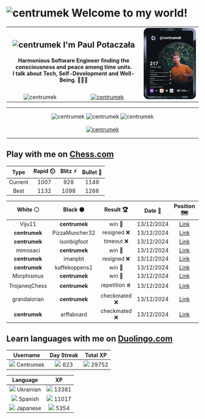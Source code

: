 <h1>
  <img
    src="https://emojis.slackmojis.com/emojis/images/1531849430/4246/blob-sunglasses.gif"
    width="30"
    alt="centrumek"
  />
  Welcome to my world!
</h1>

<table>
  <tbody>
    <tr>
      <td align="center" width="70%" colspan="2">
        <h2>
          <img
            src="https://raw.githubusercontent.com/MartinHeinz/MartinHeinz/master/wave.gif"
            width="30px"
            alt="centrumek"
          />
          I'm Paul Potaczała
        </h2>
        <h4>
          Harmonious Software Engineer finding the consciousness and peace among time units.
          <br/>
          I talk about Tech, Self-Development and Well-Being. 🌿🧘🚀
        </h4>
      </td>
      <td width="30%" rowspan="2">
        <a href="https://app.daily.dev/centrumek">
          <img
            src="./devcard.svg"
            alt="centrumek"
          />
        </a>
      </td>
    </tr>
    <tr align="center">
      <td>
        <img
          src="https://komarev.com/ghpvc/?username=centrumek&label=visitors&color=0e75b6&style=flat"
          alt="centrumek"
        >
      </td>
      <td>
        <a href="https://stackoverflow.com/users/14496012/centrumek">
          <img
            src="https://stackoverflow.com/users/flair/14496012.png?theme=dark"
            alt="centrumek"
          >
        </a>
      </td>
    </tr>
  </tbody>
</table>

---
<div align="center">
  <img 
    src="https://github-readme-stats.vercel.app/api?username=centrumek&show_icons=true&count_private=true&theme=dark&hide_border=true&hide=issues,contribs&bg_color=00000000"
    alt="centrumek"
  />
  <img
    src="https://github-readme-stats.vercel.app/api/top-langs/?username=centrumek&layout=compact&hide_border=true&theme=dark&bg_color=00000000&langs_count=6&exclude_repo=air-statistic-app"
    alt="centrumek"
  />
  <img 
    src="https://github-readme-streak-stats.herokuapp.com?user=centrumek&theme=dark&hide_border=true&background=FFFFFF00"
    alt="centrumek"
  />
  <br/>
  <br/>
  <a href="https://www.buymeacoffee.com/centrumek">
    <img
      src="https://cdn.buymeacoffee.com/buttons/v2/default-orange.png"
      height="50"
      width="210"
      alt="centrumek"
    />
  </a>
</div>

---

## Play with me on [Chess.com](https://www.chess.com/member/centrumek)

<div align="center">
<!--START_SECTION:chessStats-->
<!-- Automatically generated with https://github.com/Balastrong/chess-stats-action -->

| Type | Rapid ⏲️ | Blitz ⚡ | Bullet 🔫 |
|:---:|:---:|:---:|:---:|
| Current | 1007 | 928 | 1149 |
| Best | 1132 | 1098 | 1266 |

| White ⚪ | Black ⚫ | Result 🏆 | Date 📅 | Position 🗺️ | Type 🕕 |
|:---:|:---:|:---:|:---:|:---:|:---:|
| Viju11 | **centrumek** | win 🥇 | 13/12/2024 | <a href="http://www.ee.unb.ca/cgi-bin/tervo/fen.pl?select=1r4k1/2r5/6p1/p2nPn1p/3P4/1P6/P3Q1PP/5RK1 w - -">Link</a> | Bullet |
| **centrumek** | PizzaMuncher32 | resigned ❌ | 13/12/2024 | <a href="http://www.ee.unb.ca/cgi-bin/tervo/fen.pl?select=r1bqk1nr/pp3ppp/8/4p3/1n1pP3/3P1P2/P5PP/RNB1KBNR w KQkq -">Link</a> | Bullet |
| **centrumek** | isonbigfoot | timeout ❌ | 13/12/2024 | <a href="http://www.ee.unb.ca/cgi-bin/tervo/fen.pl?select=8/5p1p/2n2k2/p4p2/P4K2/8/8/8 w - -">Link</a> | Bullet |
| mimosaci | **centrumek** | win 🥇 | 13/12/2024 | <a href="http://www.ee.unb.ca/cgi-bin/tervo/fen.pl?select=8/p5kp/8/1p4r1/8/2KB4/PP6/8 w - -">Link</a> | Bullet |
| **centrumek** | imanpbt | resigned ❌ | 13/12/2024 | <a href="http://www.ee.unb.ca/cgi-bin/tervo/fen.pl?select=rnbk3r/ppp3pp/5p2/8/4n1P1/1P5P/P1PbK3/1R3B2 w - -">Link</a> | Bullet |
| **centrumek** | kaffekoppens1 | win 🥇 | 13/12/2024 | <a href="http://www.ee.unb.ca/cgi-bin/tervo/fen.pl?select=8/1p3pkp/6p1/p1q3P1/2P4P/1P6/P2r4/2K5 b - -">Link</a> | Bullet |
| Morphismus | **centrumek** | win 🥇 | 13/12/2024 | <a href="http://www.ee.unb.ca/cgi-bin/tervo/fen.pl?select=3r4/1R6/6k1/2P2p1p/4n2R/4P1P1/3PKP2/6N1 w - -">Link</a> | Bullet |
| TrojaneqChess | **centrumek** | repetition ⏸️ | 13/12/2024 | <a href="http://www.ee.unb.ca/cgi-bin/tervo/fen.pl?select=8/p1k5/1pN5/2pPp3/2P1P3/5r1r/P5K1/8 b - -">Link</a> | Bullet |
| grandalorian | **centrumek** | checkmated ❌ | 13/12/2024 | <a href="http://www.ee.unb.ca/cgi-bin/tervo/fen.pl?select=2kr2nr/2Q4p/1p4p1/1Np5/6q1/5bP1/PP3P1P/R4RK1 b - -">Link</a> | Bullet |
| **centrumek** | arffaboard | checkmated ❌ | 13/12/2024 | <a href="http://www.ee.unb.ca/cgi-bin/tervo/fen.pl?select=r4rk1/bpp2ppp/p2p4/P2N4/1PP1P3/1Q1n1P2/R5PP/4qKN1 w - -">Link</a> | Bullet |

<!--END_SECTION:chessStats-->
</div>

## Learn languages with me on [Duolingo.com](https://www.duolingo.com/profile/Centrumek)

<div align="center">
<!--START_SECTION:duolingoStats-->
<!-- Automatically generated with https://github.com/centrumek/duolingo-readme-stats-->

| Username | Day Streak | Total XP |
|:---:|:---:|:---:|
| <img src="https://raw.githubusercontent.com/centrumek/duolingo-readme-stats/main/assets/duolingo.png" height="12"> Centrumek | <img src="https://raw.githubusercontent.com/centrumek/duolingo-readme-stats/main/assets/streakinactive.svg" height="12"> 623 | <img src="https://raw.githubusercontent.com/centrumek/duolingo-readme-stats/main/assets/xp.svg" height="12"> 29752 | <img src="https://raw.githubusercontent.com/centrumek/duolingo-readme-stats/main/assets/xp.svg" height="12"> 0 |

| Language | XP |
|:---:|:---:|
| <img src="https://raw.githubusercontent.com/centrumek/duolingo-readme-stats/main/assets/langs/ukrainian.svg" height="12"> Ukrainian | <img src="https://raw.githubusercontent.com/centrumek/duolingo-readme-stats/main/assets/xp.svg" height="12"> 13381 |
| <img src="https://raw.githubusercontent.com/centrumek/duolingo-readme-stats/main/assets/langs/spanish.svg" height="12"> Spanish | <img src="https://raw.githubusercontent.com/centrumek/duolingo-readme-stats/main/assets/xp.svg" height="12"> 11017 |
| <img src="https://raw.githubusercontent.com/centrumek/duolingo-readme-stats/main/assets/langs/japanese.svg" height="12"> Japanese | <img src="https://raw.githubusercontent.com/centrumek/duolingo-readme-stats/main/assets/xp.svg" height="12"> 5354 |

<!--END_SECTION:duolingoStats-->
</div>
<!--
**centrumek/centrumek** is a ✨ _special_ ✨ repository because its `README.md` (this file) appears on your GitHub profile.

Here are some ideas to get you started:

- 🔭 I’m currently working on ...
- 🌱 I’m currently learning ...
- 👯 I’m looking to collaborate on ...
- 🤔 I’m looking for help with ...
- 💬 Ask me about ...
- 📫 How to reach me: ...
- 😄 Pronouns: ...
- ⚡ Fun fact: ...
-->
